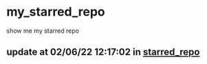 # my_starred_repo
show me my starred repo

update at 02/06/22 12:17:02 in [starred_repo](./index.html)
---

